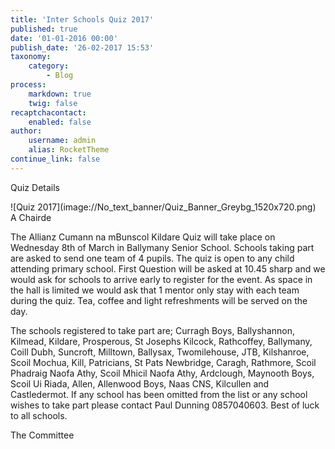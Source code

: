 ```yaml
---
title: 'Inter Schools Quiz 2017'
published: true
date: '01-01-2016 00:00'
publish_date: '26-02-2017 15:53'
taxonomy:
    category:
        - Blog
process:
    markdown: true
    twig: false
recaptchacontact:
    enabled: false
author:
    username: admin
    alias: RocketTheme
continue_link: false
---
```


<p class="g-lead">Quiz Details</p>
![Quiz 2017](image://No_text_banner/Quiz_Banner_Greybg_1520x720.png)
<br>
A Chairde
<p>The Allianz Cumann na mBunscol Kildare Quiz will take place on Wednesday 8th of March in Ballymany Senior School. Schools taking part are asked to send one team of 4 pupils. The quiz is open to any child attending primary school. First Question will be asked at 10.45 sharp and we would ask for schools to arrive early to register for the event. As space in the hall is limited we would ask  that 1 mentor only stay with each team during the quiz. Tea, coffee and light refreshments will be served on the day. </p>
<p>The schools registered to take part are; Curragh Boys, Ballyshannon, Kilmead, Kildare, Prosperous, St Josephs Kilcock, Rathcoffey, Ballymany, Coill Dubh, Suncroft, Milltown, Ballysax, Twomilehouse, JTB, Kilshanroe, Scoil Mochua, Kill, Patricians, St Pats Newbridge, Caragh, Rathmore, Scoil Phadraig Naofa Athy, Scoil Mhicil Naofa Athy, Ardclough, Maynooth Boys, Scoil Ui Riada, Allen, Allenwood Boys, Naas CNS, Kilcullen and Castledermot. If any school has been omitted from the list or any school wishes to take part please contact Paul Dunning 0857040603. 
Best of luck to all schools.</p>
The Committee 
